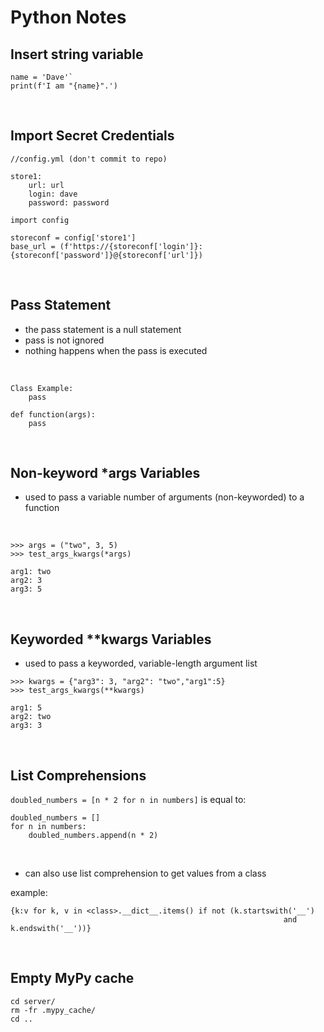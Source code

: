 
# Python Notes

## Insert string variable
```
name = 'Dave'`
print(f'I am "{name}".')
```
<br>

## Import Secret Credentials
```
//config.yml (don't commit to repo)

store1:
	url: url
	login: dave
	password: password
```
```
import config

storeconf = config['store1']
base_url = (f'https://{storeconf['login']}:{storeconf['password']}@{storeconf['url']})
```
<br>

## Pass Statement
- the pass statement is a null statement
- pass is not ignored
- nothing happens when the pass is executed

<br>

```
Class Example:
	pass
```
```
def function(args):
    pass
```
<br>

##  Non-keyword *args Variables
-  used to pass a variable number of arguments (non-keyworded) to a function
<br>

```
>>> args = ("two", 3, 5)
>>> test_args_kwargs(*args)

arg1: two
arg2: 3
arg3: 5
```
<br>

## Keyworded **kwargs Variables
- used to pass a keyworded, variable-length argument list

```
>>> kwargs = {"arg3": 3, "arg2": "two","arg1":5}
>>> test_args_kwargs(**kwargs)

arg1: 5
arg2: two
arg3: 3
```
<br>

## List Comprehensions
`doubled_numbers = [n * 2 for n in numbers]` is equal to:

```
doubled_numbers = []
for n in numbers:
    doubled_numbers.append(n * 2)
```
<br>

- can also use list comprehension to get values from a class

example:
```
{k:v for k, v in <class>.__dict__.items() if not (k.startswith('__')
                                                             and k.endswith('__'))}
```
<br>

## Empty MyPy cache
```
cd server/
rm -fr .mypy_cache/
cd ..
```